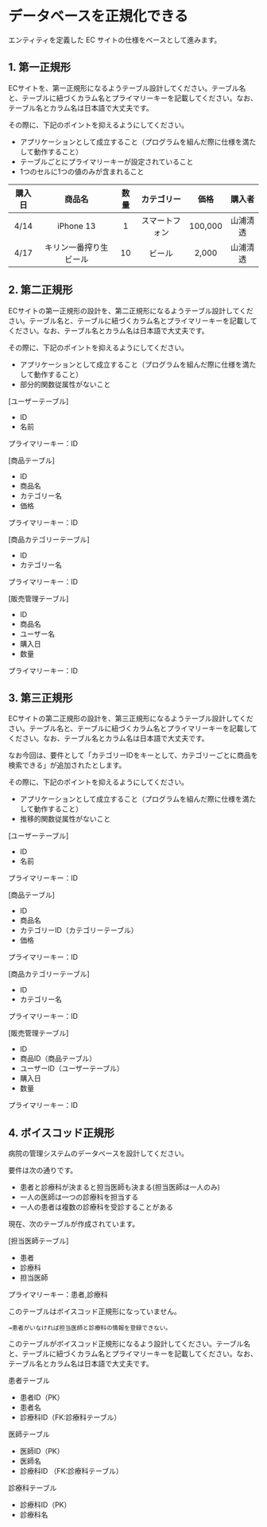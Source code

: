 # データベースを正規化できる

エンティティを定義した EC サイトの仕様をベースとして進みます。

## 1. 第一正規形

ECサイトを、第一正規形になるようテーブル設計してください。テーブル名と、テーブルに紐づくカラム名とプライマリーキーを記載してください。なお、テーブル名とカラム名は日本語で大丈夫です。

その際に、下記のポイントを抑えるようにしてください。

- アプリケーションとして成立すること（プログラムを組んだ際に仕様を満たして動作すること）
- テーブルごとにプライマリーキーが設定されていること
- 1つのセルに1つの値のみが含まれること


|購入日|商品名|数量|カテゴリー|価格|購入者|
|:---:|:---:|:---:|:---:|:---:|:---:|
|4/14|iPhone 13|1|スマートフォン|100,000|山浦清透|
|4/17|キリン一番搾り生ビール|10|ビール|2,000|山浦清透|



## 2. 第二正規形

ECサイトの第一正規形の設計を、第二正規形になるようテーブル設計してください。テーブル名と、テーブルに紐づくカラム名とプライマリーキーを記載してください。なお、テーブル名とカラム名は日本語で大丈夫です。

その際に、下記のポイントを抑えるようにしてください。

- アプリケーションとして成立すること（プログラムを組んだ際に仕様を満たして動作すること）
- 部分的関数従属性がないこと


[ユーザーテーブル]

- ID
- 名前

プライマリーキー：ID


[商品テーブル]

- ID
- 商品名
- カテゴリー名
- 価格

プライマリーキー：ID  


[商品カテゴリーテーブル]

- ID
- カテゴリー名

プライマリーキー：ID


[販売管理テーブル]

- ID
- 商品名
- ユーザー名
- 購入日
- 数量

プライマリーキー：ID  


## 3. 第三正規形

ECサイトの第二正規形の設計を、第三正規形になるようテーブル設計してください。テーブル名と、テーブルに紐づくカラム名とプライマリーキーを記載してください。なお、テーブル名とカラム名は日本語で大丈夫です。

なお今回は、要件として「カテゴリーIDをキーとして、カテゴリーごとに商品を検索できる」が追加されたとします。

その際に、下記のポイントを抑えるようにしてください。

- アプリケーションとして成立すること（プログラムを組んだ際に仕様を満たして動作すること）
- 推移的関数従属性がないこと

[ユーザーテーブル]

- ID
- 名前

プライマリーキー：ID


[商品テーブル]

- ID
- 商品名
- カテゴリーID（カテゴリーテーブル）
- 価格

プライマリーキー：ID  



[商品カテゴリーテーブル]

- ID
- カテゴリー名

プライマリーキー：ID


[販売管理テーブル]

- ID
- 商品ID（商品テーブル）
- ユーザーID（ユーザーテーブル）
- 購入日
- 数量

プライマリーキー：ID  


## 4. ボイスコッド正規形

病院の管理システムのデータベースを設計してください。

要件は次の通りです。

- 患者と診療科が決まると担当医師も決まる(担当医師は一人のみ)
- 一人の医師は一つの診療科を担当する
- 一人の患者は複数の診療科を受診することがある

現在、次のテーブルが作成されています。

[担当医師テーブル]

- 患者
- 診療科
- 担当医師

プライマリーキー：患者,診療科

このテーブルはボイスコッド正規形になっていません。
```
→患者がいなければ担当医師と診療科の情報を登録できない。
```
このテーブルがボイスコッド正規形になるよう設計してください。テーブル名と、テーブルに紐づくカラム名とプライマリーキーを記載してください。なお、テーブル名とカラム名は日本語で大丈夫です。

患者テーブル
- 患者ID（PK）
- 患者名
- 診療科ID（FK:診療科テーブル）

医師テーブル
- 医師ID（PK）
- 医師名
- 診療科ID （FK:診療科テーブル）

診療科テーブル
- 診療科ID（PK）
- 診療科名
